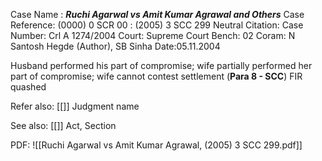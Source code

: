 Case Name : ***Ruchi Agarwal vs Amit Kumar Agrawal and Others***
Case Reference: (0000) 0 SCR 00 :  (2005) 3 SCC 299
Neutral Citation:
Case Number: Crl A 1274/2004
Court: Supreme Court
Bench: 02
Coram: N Santosh Hegde (Author), SB Sinha
Date:05.11.2004

Husband performed his part of compromise; wife partially performed her part of compromise; wife cannot contest settlement (**Para 8 - SCC**) 
	FIR quashed

Refer also:
[[]]
Judgment name

See also:
[[]] 
Act, Section

PDF:
![[Ruchi Agarwal vs Amit Kumar Agrawal, (2005) 3 SCC 299.pdf]]